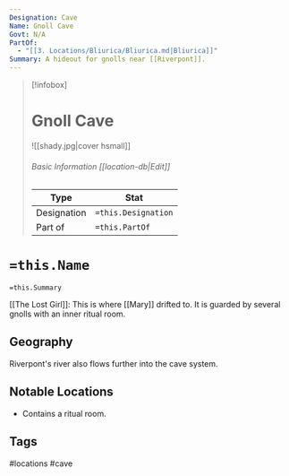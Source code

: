 ```yaml
---
Designation: Cave
Name: Gnoll Cave
Govt: N/A
PartOf:
  - "[[3. Locations/Bliurica/Bliurica.md|Bliurica]]"
Summary: A hideout for gnolls near [[Riverpont]].
---
```

> [!infobox]
> # Gnoll Cave
> ![[shady.jpg|cover hsmall]]
> ###### Basic Information [[location-db|Edit]]
> | Type | Stat |
> | ---- | ---- |
> | Designation| `=this.Designation` |
> | Part of | `=this.PartOf`|

# `=this.Name`
`=this.Summary`

[[The Lost Girl]]: This is where [[Mary]] drifted to. It is guarded by several gnolls with an inner ritual room.

## Geography
Riverpont's river also flows further into the cave system.

##  Notable Locations
- Contains a ritual room.

## Tags
#locations #cave